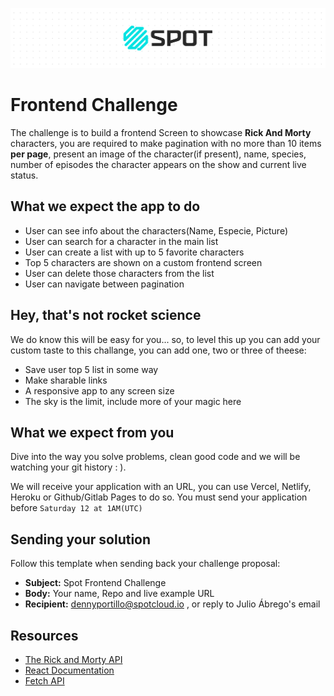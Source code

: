 ![](./bg.png)

# Frontend Challenge

The challenge is to build a frontend Screen to showcase **Rick And Morty** characters, you are required to make pagination with no more than 10 items **per page**, present an image of the character(if present), name, species, number of episodes the character appears on the show and  current live status.

## What we expect the app to do

- User can see info about the characters(Name, Especie, Picture)
- User can search for a character in the main list
- User can create a list with up to 5 favorite characters
- Top 5 characters are shown on a custom frontend screen
- User can delete those characters from the list
- User can navigate between pagination

## Hey, that's not rocket science

We do know this will be easy for you... so, to level this up you can add your custom taste to this challange, you can add one, two or three of theese:
- Save user top 5 list in some way
- Make sharable links
- A responsive app to any screen size
- The sky is the limit, include more of your magic here

## What we expect from you

Dive into the way you solve problems, clean good code and we will be watching your git history : ).

We will receive your application with an URL, you can use Vercel, Netlify, Heroku or Github/Gitlab Pages to do so. 
You must send your application before `Saturday 12 at 1AM(UTC)`

## Sending your solution

Follow this template when sending back your challenge proposal:

- **Subject:** Spot Frontend Challenge
- **Body:** Your name, Repo and live example URL
- **Recipient:** dennyportillo@spotcloud.io , or reply to Julio Ábrego's email
 
## Resources 

- [The Rick and Morty API](https://rickandmortyapi.com/api/character)
- [React Documentation](https://reactjs.org/)
- [Fetch API](https://developer.mozilla.org/en-US/docs/Web/API/Fetch_API)



